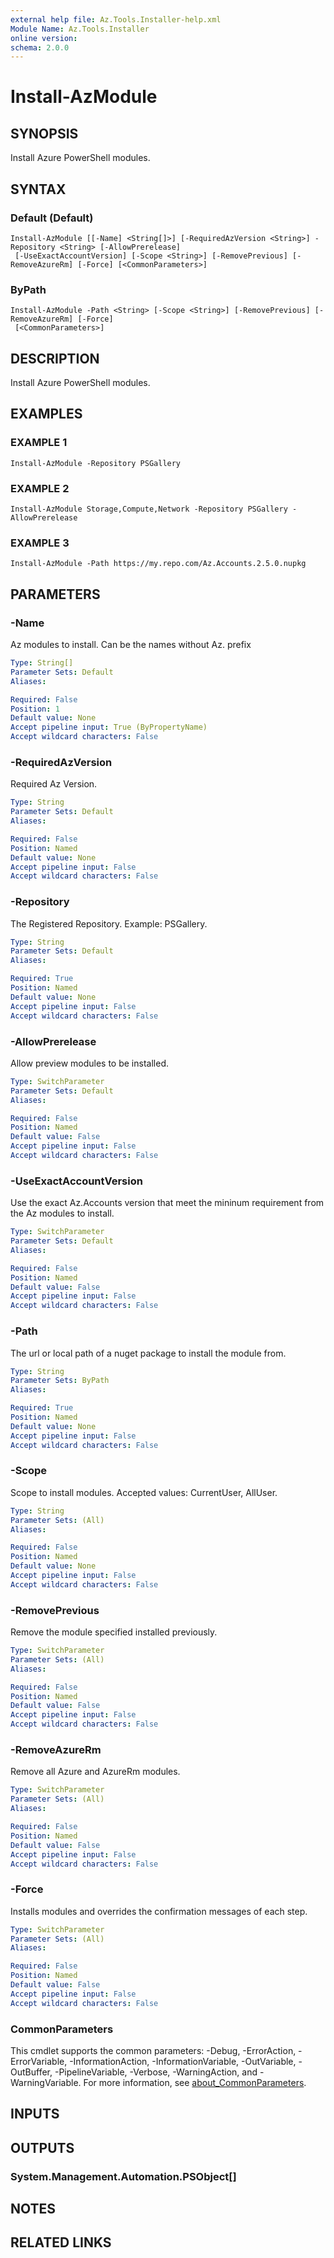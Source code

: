 ```yaml
---
external help file: Az.Tools.Installer-help.xml
Module Name: Az.Tools.Installer
online version:
schema: 2.0.0
---
```


# Install-AzModule

## SYNOPSIS
Install Azure PowerShell modules.

## SYNTAX

### Default (Default)
```
Install-AzModule [[-Name] <String[]>] [-RequiredAzVersion <String>] -Repository <String> [-AllowPrerelease]
 [-UseExactAccountVersion] [-Scope <String>] [-RemovePrevious] [-RemoveAzureRm] [-Force] [<CommonParameters>]
```

### ByPath
```
Install-AzModule -Path <String> [-Scope <String>] [-RemovePrevious] [-RemoveAzureRm] [-Force]
 [<CommonParameters>]
```

## DESCRIPTION
Install Azure PowerShell modules.

## EXAMPLES

### EXAMPLE 1
```
Install-AzModule -Repository PSGallery
```

### EXAMPLE 2
```
Install-AzModule Storage,Compute,Network -Repository PSGallery -AllowPrerelease
```

### EXAMPLE 3
```
Install-AzModule -Path https://my.repo.com/Az.Accounts.2.5.0.nupkg
```

## PARAMETERS

### -Name
Az modules to install.
Can be the names without Az.
prefix

```yaml
Type: String[]
Parameter Sets: Default
Aliases:

Required: False
Position: 1
Default value: None
Accept pipeline input: True (ByPropertyName)
Accept wildcard characters: False
```

### -RequiredAzVersion
Required Az Version.

```yaml
Type: String
Parameter Sets: Default
Aliases:

Required: False
Position: Named
Default value: None
Accept pipeline input: False
Accept wildcard characters: False
```

### -Repository
The Registered Repository.
Example: PSGallery.

```yaml
Type: String
Parameter Sets: Default
Aliases:

Required: True
Position: Named
Default value: None
Accept pipeline input: False
Accept wildcard characters: False
```

### -AllowPrerelease
Allow preview modules to be installed.

```yaml
Type: SwitchParameter
Parameter Sets: Default
Aliases:

Required: False
Position: Named
Default value: False
Accept pipeline input: False
Accept wildcard characters: False
```

### -UseExactAccountVersion
Use the exact Az.Accounts version that meet the mininum requirement from the Az modules to install.

```yaml
Type: SwitchParameter
Parameter Sets: Default
Aliases:

Required: False
Position: Named
Default value: False
Accept pipeline input: False
Accept wildcard characters: False
```

### -Path
The url or local path of a nuget package to install the module from.

```yaml
Type: String
Parameter Sets: ByPath
Aliases:

Required: True
Position: Named
Default value: None
Accept pipeline input: False
Accept wildcard characters: False
```

### -Scope
Scope to install modules.
Accepted values: CurrentUser, AllUser.

```yaml
Type: String
Parameter Sets: (All)
Aliases:

Required: False
Position: Named
Default value: None
Accept pipeline input: False
Accept wildcard characters: False
```

### -RemovePrevious
Remove the module specified installed previously.

```yaml
Type: SwitchParameter
Parameter Sets: (All)
Aliases:

Required: False
Position: Named
Default value: False
Accept pipeline input: False
Accept wildcard characters: False
```

### -RemoveAzureRm
Remove all Azure and AzureRm modules.

```yaml
Type: SwitchParameter
Parameter Sets: (All)
Aliases:

Required: False
Position: Named
Default value: False
Accept pipeline input: False
Accept wildcard characters: False
```

### -Force
Installs modules and overrides the confirmation messages of each step.

```yaml
Type: SwitchParameter
Parameter Sets: (All)
Aliases:

Required: False
Position: Named
Default value: False
Accept pipeline input: False
Accept wildcard characters: False
```

### CommonParameters
This cmdlet supports the common parameters: -Debug, -ErrorAction, -ErrorVariable, -InformationAction, -InformationVariable, -OutVariable, -OutBuffer, -PipelineVariable, -Verbose, -WarningAction, and -WarningVariable. For more information, see [about_CommonParameters](http://go.microsoft.com/fwlink/?LinkID=113216).

## INPUTS

## OUTPUTS

### System.Management.Automation.PSObject[]
## NOTES

## RELATED LINKS
